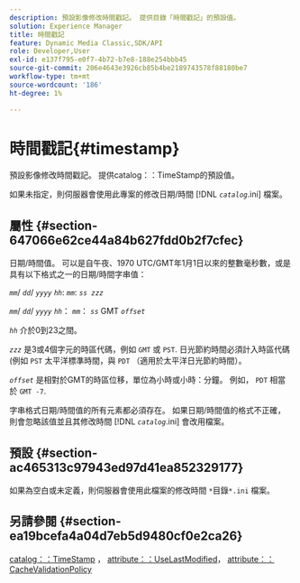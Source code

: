 ```yaml
---
description: 預設影像修改時間戳記。 提供目錄「時間戳記」的預設值。
solution: Experience Manager
title: 時間戳記
feature: Dynamic Media Classic,SDK/API
role: Developer,User
exl-id: e137f795-e0f7-4b72-b7e8-188e254bbb45
source-git-commit: 206e4643e3926cb85b4be2189743578f88180be7
workflow-type: tm+mt
source-wordcount: '186'
ht-degree: 1%

---
```


# 時間戳記{#timestamp}

預設影像修改時間戳記。 提供catalog：：TimeStamp的預設值。

如果未指定，則伺服器會使用此專案的修改日期/時間 [!DNL *`catalog`*.ini] 檔案。

## 屬性 {#section-647066e62ce44a84b627fdd0b2f7cfec}

日期/時間值。 可以是自午夜、1970 UTC/GMT年1月1日以來的整數毫秒數，或是具有以下格式之一的日期/時間字串值：

*`mm`*/ *`dd`*/ *`yyyy`* *`hh`*: *`mm`*: *`ss zzz`*

*`mm`*/ *`dd`*/ *`yyyy`* *`hh`*： *`mm`*： *`ss`* GMT *`offset`*

*`hh`* 介於0到23之間。

*`zzz`* 是3或4個字元的時區代碼，例如 `GMT` 或 `PST`. 日光節約時間必須計入時區代碼(例如 `PST` 太平洋標準時間，與 `PDT` （適用於太平洋日光節約時間）。

*`offset`* 是相對於GMT的時區位移，單位為小時或小時：分鐘。 例如， `PDT` 相當於 `GMT -7`.

字串格式日期/時間值的所有元素都必須存在。 如果日期/時間值的格式不正確，則會忽略該值並且其修改時間 [!DNL *`catalog`*.ini] 會改用檔案。

## 預設 {#section-ac465313c97943ed97d41ea852329177}

如果為空白或未定義，則伺服器會使用此檔案的修改時間 `*`目錄`*.ini` 檔案。

## 另請參閱 {#section-ea19bcefa4a04d7eb5d9480cf0e2ca26}

[catalog：：TimeStamp](../../../../../is-api/image-catalog/image-serving-api-ref/c-image-catalog-reference/c-image-svg-data-reference/c-image-data-reference/r-timestamp-cat.md#reference-59a27b72f4cb4a53a3baba83214c4ded) ， [attribute：：UseLastModified](../../../../../is-api/image-catalog/image-serving-api-ref/c-image-catalog-reference/c-attributes-reference/r-uselastmodified.md#reference-73ecc421e6864a38aec5a4775f06b8e8)， [attribute：：CacheValidationPolicy](../../../../../is-api/image-catalog/image-serving-api-ref/c-image-catalog-reference/c-attributes-reference/r-cachevalidationpolicy.md#reference-e55e52fd749041718a9af69fa2027b57)
